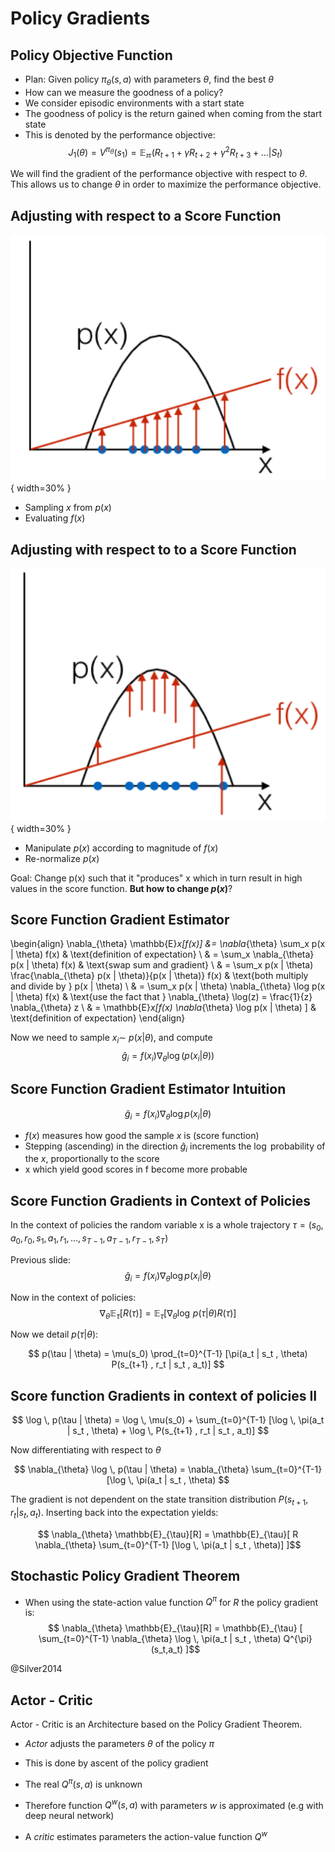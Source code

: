 # Policy Gradients

## Policy Objective Function

- Plan: Given policy $\pi_{\theta}(s,a)$ with parameters $\theta$, find the best $\theta$
- How can we measure the goodness of a policy?
- We consider episodic environments with a start state
- The goodness of policy is the return gained when coming from the start state
- This is denoted by the performance objective: 
$$ J_1(\theta)  = V^{\pi_{\theta}}(s_1) = \mathbb{E_\pi}(R_{t+1}+\gamma R_{t+2}+\gamma^2R_{t+3}+...|S_t) $$ 

We will find the gradient of the performance objective with respect to $\theta$. This allows us to change $\theta$ in order to maximize the performance objective.

## Adjusting with respect to a Score Function

![Evaluating f(x)](gfx/sfge1.png){ width=30% }

- Sampling $x$ from $p(x)$
- Evaluating $f(x)$

## Adjusting with respect to to a Score Function

![Pushing p(x) w.r.t f(x)](gfx/sfge2.png){ width=30% }

- Manipulate $p(x)$ according to magnitude of $f(x)$
- Re-normalize $p(x)$

Goal: Change p(x) such that it "produces" x which in turn result in high values in the score function. **But how to change $p(x)$**?


## Score Function Gradient Estimator
 
\begin{align}
\nabla_{\theta} \mathbb{E}_x[f(x)] &= \nabla_{\theta} \sum_x p(x | \theta) f(x) & \text{definition of expectation} \\
& = \sum_x \nabla_{\theta} p(x | \theta) f(x) & \text{swap sum and gradient} \\
& = \sum_x p(x | \theta) \frac{\nabla_{\theta} p(x | \theta)}{p(x | \theta)} f(x) & \text{both multiply and divide by } p(x | \theta) \\
& = \sum_x p(x | \theta) \nabla_{\theta} \log p(x | \theta) f(x) & \text{use the fact that } \nabla_{\theta} \log(z) = \frac{1}{z} \nabla_{\theta} z \\
& = \mathbb{E}_x[f(x) \nabla_{\theta} \log p(x | \theta) ] & \text{definition of expectation}
\end{align}

Now we need to sample $x_i \sim\ p(x | \theta)$, and compute $$\hat{g}_i = f(x_i)\nabla_{\theta} \log(p(x_i | \theta))$$

## Score Function Gradient Estimator Intuition

$$\hat{g}_i = f(x_i)\nabla_{\theta} \log p(x_i | \theta)$$

- $f(x)$ measures how good the sample $x$ is (score function)
- Stepping (ascending) in the direction $\hat{g}_i$ increments the $\log$ probability of the $x$, proportionally to the score
- x which yield good scores in f become more probable

## Score Function Gradients in Context of Policies
In the context of policies the random variable x is a whole trajectory $\tau = (s_0 , a_0 , r_0 , s_1 , a_1 , r_1 , ... , s_{T-1} , a_{T-1} , r_{T-1} , s_T )$

Previous slide:
$$\hat{g}_i = f(x_i)\nabla_{\theta} \log p(x_i | \theta) $$ 

Now in the context of policies:
$$ \nabla_{\theta} \mathbb{E}_{\tau} [R(\tau)] = \mathbb{E}_{\tau} [\nabla_{\theta} \log \, p(\tau | \theta) R(\tau)] $$ 

Now we detail $p(\tau | \theta)$:

$$ p(\tau | \theta) = \mu(s_0) \prod_{t=0}^{T-1} [\pi(a_t | s_t , \theta) P(s_{t+1} , r_t | s_t , a_t)] $$

## Score function Gradients in context of policies II

$$ \log \, p(\tau | \theta) = \log \, \mu(s_0) + \sum_{t=0}^{T-1} [\log \, \pi(a_t | s_t , \theta) + \log \, P(s_{t+1} , r_t | s_t , a_t)] $$

Now differentiating with respect to $\theta$

$$ \nabla_{\theta} \log \, p(\tau | \theta) = \nabla_{\theta}  \sum_{t=0}^{T-1} [\log \, \pi(a_t | s_t , \theta) $$

The gradient is not dependent on the state transition distribution $P(s_{t+1} , r_t | s_t , a_t)$. Inserting back into the expectation yields:

$$ \nabla_{\theta} \mathbb{E}_{\tau}[R] = \mathbb{E}_{\tau}[ R \nabla_{\theta}  \sum_{t=0}^{T-1} [\log \, \pi(a_t | s_t , \theta)] ]$$



## Stochastic Policy Gradient Theorem

- When using the state-action value function $Q^{\pi}$ for $R$ the policy gradient is: 
$$ \nabla_{\theta} \mathbb{E}_{\tau}[R] = \mathbb{E}_{\tau} [ \sum_{t=0}^{T-1} \nabla_{\theta} \log \, \pi(a_t | s_t , \theta) Q^{\pi}(s_t,a_t) ]$$

@Silver2014


## Actor - Critic

Actor - Critic is an Architecture based on the Policy Gradient Theorem.

- *Actor* adjusts the parameters $\theta$ of the policy $\pi$
- This is done by ascent of the policy gradient 

- The real $Q^{\pi}(s,a)$ is unknown
- Therefore function $Q^{w}(s,a)$ with parameters $w$ is approximated (e.g with deep neural network)
- A *critic* estimates parameters the action-value function $Q^{w}$


